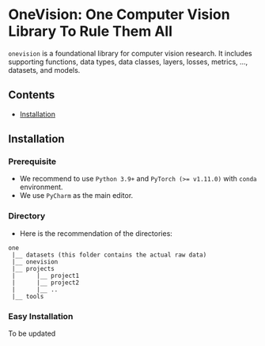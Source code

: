 OneVision: One Computer Vision Library To Rule Them All
=============================

`onevision` is a foundational library for computer vision research. 
It includes supporting functions, data types, data classes, layers, losses, 
metrics, ..., datasets, and models.


## Contents

- [Installation](#installation)


## Installation

### Prerequisite
- We recommend to use `Python 3.9+` and `PyTorch (>= v1.11.0)` with `conda` environment.
- We use `PyCharm` as the main editor.

### Directory

- Here is the recommendation of the directories:
```text
one
 |__ datasets (this folder contains the actual raw data)
 |__ onevision
 |__ projects
 |      |__ project1
 |      |__ project2
 |      |__ ..
 |__ tools
```

### Easy Installation

To be updated
